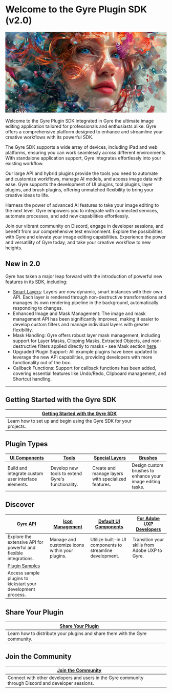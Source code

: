# Welcome to the Gyre Plugin SDK (v2.0)

![Gyre SDK](head.png)


Welcome to the Gyre Plugin SDK integrated in Gyre the ultimate image editing application tailored for professionals and enthusiasts alike. Gyre offers a comprehensive platform designed to enhance and streamline your creative workflows with its powerful SDK.

The Gyre SDK supports a wide array of devices, including iPad and web platforms, ensuring you can work seamlessly across different environments. With standalone application support, Gyre integrates effortlessly into your existing workflow.

Our large API and hybrid plugins provide the tools you need to automate and customize workflows, manage AI models, and access image data with ease. Gyre supports the development of UI plugins, tool plugins, layer plugins, and brush plugins, offering unmatched flexibility to bring your creative ideas to life.

Harness the power of advanced AI features to take your image editing to the next level. Gyre empowers you to integrate with connected services, automate processes, and add new capabilities effortlessly.

Join our vibrant community on Discord, engage in developer sessions, and benefit from our comprehensive test environment. Explore the possibilities with Gyre and elevate your image editing capabilities. Experience the power and versatility of Gyre today, and take your creative workflow to new heights.

## New in 2.0

Gyre has taken a major leap forward with the introduction of powerful new features in its SDK, including:

* [Smart Layers](/API/smart_layers): Layers are now dynamic, smart instances with their own API. Each layer is rendered through non-destructive transformations and manages its own rendering pipeline in the background, automatically responding to changes.
* Enhanced Image and Mask Management: The image and mask management API has been significantly improved, making it easier to develop custom filters and manage individual layers with greater flexibility.
* Mask Handling: Gyre offers robust layer mask management, including support for Layer Masks, Clipping Masks, Extracted Objects, and non-destructive filters applied directly to masks - see Mask section [here](/API/smart_layers).
* Upgraded Plugin Support: All example plugins have been updated to leverage the new API capabilities, providing developers with more functionality out of the box.
* Callback Functions: Support for callback functions has been added, covering essential features like Undo/Redo, Clipboard management, and Shortcut handling.

---

## Getting Started with the Gyre SDK

| [Getting Started with the Gyre SDK](getting_started) | | | |
| -------------------------------------- | -| -| -|
| Learn how to set up and begin using the Gyre SDK for your projects. | | | |

## Plugin Types

| [UI Components](Plugin_Types/ui_components) | [Tools](Plugin_Types/tools) | [Special Layers](Plugin_Types/layers) | [Brushes](Plugin_Types/brushes) |
| ------------------- | ---------- | ------------------- | ------------ |
| Build and integrate custom user interface elements. | Develop new tools to extend Gyre's functionality. | Create and manage layers with specialized features. | Design custom brushes to enhance your image editing tasks. |

## Discover

| [Gyre API](API/api) | [Icon Management](UI/icon_management) | [Default UI Components](UI/fds_components) | [For Adobe UXP Developers](uxp) |
| ------------- | -------------------- | -------------------------- | ----------------------------------------------- |
| Explore the extensive API for powerful and flexible integrations. | Manage and customize icons within your plugins. | Utilize built-in UI components to streamline development. | Transition your skills from Adobe UXP to Gyre. |
| [Plugin Samples](examples) | | | |
| Access sample plugins to kickstart your development process. | | | |

## Share Your Plugin

| [Share Your Plugin](#) | | | |
| ---------------------- | -| -| -|
| Learn how to distribute your plugins and share them with the Gyre community. | | | |

## Join the Community

| [Join the Community](community) | | | |
| ----------------------- | -| -| -|
| Connect with other developers and users in the Gyre community through Discord and developer sessions. | | | |

